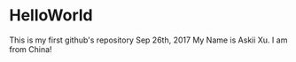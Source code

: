 # HelloWorld
This is my first github's repository
Sep 26th, 2017
My Name is Askii Xu. I am from China!
